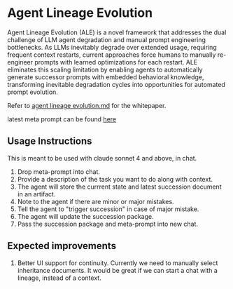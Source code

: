 # Agent Lineage Evolution

Agent Lineage Evolution (ALE) is a novel framework that addresses the dual challenge of LLM agent degradation and manual prompt engineering bottlenecks. As LLMs inevitably degrade over extended usage, requiring frequent context restarts, current approaches force humans to manually re-engineer prompts with learned optimizations for each restart. ALE eliminates this scaling limitation by enabling agents to automatically generate successor prompts with embedded behavioral knowledge, transforming inevitable degradation cycles into opportunities for automated prompt evolution.

Refer to [agent lineage evolution.md](./agent%20lineage%20evolution.md) for the whitepaper.

latest meta prompt can be found [here](./meta-prompts/ale-v2.1.md)

## Usage Instructions

This is meant to be used with claude sonnet 4 and above, in chat.

1. Drop meta-prompt into chat.
2. Provide a description of the task you want to do along with context.
3. The agent will store the currrent state and latest succession document in an artifact.
4. Note to the agent if there are minor or major mistakes.
5. Tell the agent to "trigger succession" in case of major mistake.
6. The agent will update the succession package.
7. Pass the succession package and meta-prompt into new chat.

## Expected improvements

1. Better UI support for continuity. Currently we need to manually select inheritance documents. It would be great if we can start a chat with a lineage, instead of a context.